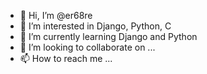 - 👋 Hi, I’m @er68re
- 👀 I’m interested in Django, Python, C
- 🌱 I’m currently learning Django and Python
- 💞️ I’m looking to collaborate on ...
- 📫 How to reach me ...

<!---
er68re/er68re is a ✨ special ✨ repository because its `README.md` (this file) appears on your GitHub profile.
You can click the Preview link to take a look at your changes.
--->
